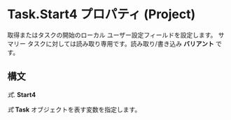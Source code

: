 
# Task.Start4 プロパティ (Project)

取得またはタスクの開始のローカル ユーザー設定フィールドを設定します。 サマリー タスクに対しては読み取り専用です。読み取り/書き込み **バリアント** です。


## 構文

 _式_. **Start4**

 _式_ **Task** オブジェクトを表す変数を指定します。

